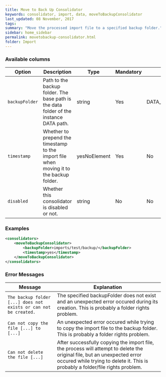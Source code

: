 ```yaml
---
title: Move to Back Up Consolidator
keywords: consolidator, import, data, moveToBackupConsolidator
last_updated: 08 November, 2017
tags:
summary: "Move the processed import file to a specified backup folder."
sidebar: home_sidebar
permalink: movetobackup-consolidator.html
folder: Import
---
```



### Available columns

Option | Description | Type | Mandatory | Default value
--- | --- | --- | --- | ---
`backupFolder` | Path to the backup folder. The base path is the data folder of the instance DATA path. | string | Yes |	DATA_PATH/imports/backup/
`timestamp` | Whether to prepend the timestamp to the import file when moving it to the backup folder. | yesNoElement |	Yes | No
`disabled` | Whether this consolidator is disabled or not. | string | No | No


### Examples

```xml 
<consolidators>
	<moveToBackupConsolidator>
		<backupFolder>imports/test/backup/</backupFolder>
		<timestamp>yes</timestamp>
	</moveToBackupConsolidator>
</consolidators>
```

### Error Messages

Message | Explanation
---- | ----
`The backup folder [...] does not exists or can not be created.` | The specified backupFolder does not exist and an unexpected error occured during its creation. This is probably a folder rights problem.
`Can not copy the file [...] to [...]` | An unexpected error occured while trying to copy the import file to the backup folder. This is probably a folder rights problem.
`Can not delete the file [...]` | After successfully copying the import file, the process will attempt to delete the original file, but an unexpected error occured while trying to delete it. This is probably a folder/file rights problem.